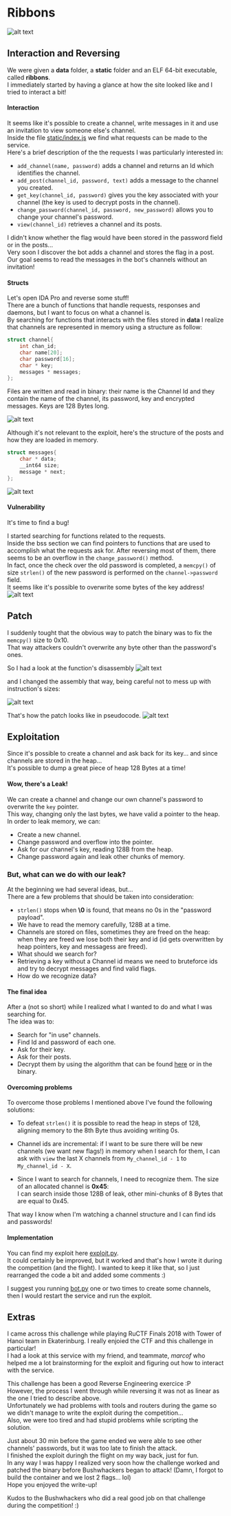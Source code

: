 # Ribbons
![alt text](./images/ribbons.png)
## Interaction and Reversing
We were given a **data** folder, a **static** folder and an ELF 64-bit executable, called **ribbons**.  
I immediately started by having a glance at how the site looked like and I tried to interact a bit!

#### Interaction
It seems like it's possible to create a channel, write messages in it and use an invitation to view someone else's channel.  
Inside the file [static/index.js](./chall/static/index.js) we find what requests can be made to the service.  
Here's a brief description of the the requests I was particularly interested in:
* ```add_channel(name, password)``` adds a channel and returns an Id which identifies the channel.
* ```add_post(channel_id, password, text)``` adds a message to the channel you created.
* ```get_key(channel_id, password)``` gives you the key associated with your channel (the key is used to decrypt posts in the channel).
* ```change_password(channel_id, password, new_password)``` allows you to change your channel's password.
* ```view(channel_id)``` retrieves a channel and its posts.

I didn't know whether the flag would have been stored in the password field or in the posts...  
Very soon I discover the bot adds a channel and stores the flag in a post.
Our goal seems to read the messages in the bot's channels without an invitation!

#### Structs
Let's open IDA Pro and reverse some stuff!  
There are a bunch of functions that handle requests, responses and daemons, but I want to focus on what a channel is.  
By searching for functions that interacts with the files stored in **data** I realize that channels are represented in memory using a structure as follow:  
```c
struct channel{
	int chan_id;
	char name[20];
	char password[16];
	char * key;
	messages * messages;
};
```
Files are written and read in binary: their name is the Channel Id and they contain the name of the channel, its password, key and encrypted messages. 
Keys are 128 Bytes long. 

![alt text](./images/read_channel.png)

Although it's not relevant to the exploit, here's the structure of the posts and how they are loaded in memory.
```c
struct messages{
	char * data;
	__int64 size;
	message * next;
};
```
![alt text](./images/create_message.png)

#### Vulnerability
It's time to find a bug!  

I started searching for functions related to the requests.  
Inside the bss section we can find pointers to functions that are used to accomplish what the requests ask for.
After reversing most of them, there seems to be an overflow in the ```change_password()``` method.  
In fact, once the check over the old password is completed, a ```memcpy()``` of size ```strlen()``` of the new password is performed on the ```channel->password``` field.  
It seems like it's possible to overwrite some bytes of the key address!
![alt text](./images/change_password.png)


## Patch
I suddenly tought that the obvious way to patch the binary was to fix the ```memcpy()``` size to 0x10.  
That way attackers couldn't overwrite any byte other than the password's ones.  

So I had a look at the function's disassembly
![alt text](./images/bug_asm.png)

and I changed the assembly that way, being careful not to mess up with instruction's sizes:

![alt text](./images/fix_asm.png)

That's how the patch looks like in pseudocode.
![alt text](./images/fix_pseudocode.png)


## Exploitation
Since it's possible to create a channel and ask back for its key... and since channels are stored in the heap...  
It's possible to dump a great piece of heap 128 Bytes at a time!

#### Wow, there's a Leak!
We can create a channel and change our own channel's password to overwrite the ```key``` pointer.  
This way, changing only the last bytes, we have valid a pointer to the heap.  
In order to leak memory, we can:
* Create a new channel.
* Change password and overflow into the pointer.
* Ask for our channel's key, reading 128B from the heap.  
* Change password again and leak other chunks of memory.

### But, what can we do with our leak?
At the beginning we had several ideas, but...  
There are a few problems that should be taken into consideration:
* ```strlen()``` stops when **\0** is found, that means no 0s in the "password payload". 
* We have to read the memory carefully, 128B at a time.
* Channels are stored on files, sometimes they are freed on the heap: when they are freed we lose both their key and id (id gets overwritten by heap pointers, key and messagess are freed).
* What should we search for?
* Retrieving a key without a Channel id means we need to bruteforce ids and try to decrypt messages and find valid flags.
* How do we recognize data?

#### The final idea
After a (not so short) while I realized what I wanted to do and what I was searching for.  
The idea was to:
* Search for "in use" channels.
* Find Id and password of each one.
* Ask for their key.
* Ask for their posts.
* Decrypt them by using the algorithm that can be found [here](./chall/static/index.js) or in the binary.


#### Overcoming problems
To overcome those problems I mentioned above I've found the following solutions:  

* To defeat ```strlen()``` it is possible to read the heap in steps of 128, aligning memory to the 8th Byte thus avoiding writing 0s.

* Channel ids are incremental: if I want to be sure there will be new channels (we want new flags!) in memory when I search for them, I can ask with ```view``` the last X channels from ```My_channel_id - 1``` to ```My_channel_id - X```.


* Since I want to search for channels, I need to recognize them.
The size of an allocated channel is **0x45**:  
I can search inside those 128B of leak, other mini-chunks of 8 Bytes that are equal to 0x45.  

That way I know when I'm watching a channel structure and I can find ids and passwords!


#### Implementation
You can find my exploit here [exploit.py](./exploit.py).  
It could certainly be improved, but it worked and that's how I wrote it during the competition (and the flight). I wanted to keep it like that, so I just rearranged the code a bit and added some comments :)  

I suggest you running [bot.py](./bot.py) one or two times to create some channels, then I would restart the service and run the exploit.  

## Extras
I came across this challenge while playing RuCTF Finals 2018 with Tower of Hanoi team in Ekaterinburg. I really enjoied the CTF and this challenge in particular!  
I had a look at this service with my friend, and teammate, *marcof* who helped me a lot brainstorming for the exploit and figuring out how to interact with the service.  
 
  
This challenge has been a good Reverse Engineering exercice :P  
However, the process I went through while reversing it was not as linear as the one I tried to describe above.  
Unfortunately we had problems with tools and routers during the game so we didn't manage to write the exploit during the competition...  
Also, we were too tired and had stupid problems while scripting the solution.  

Just about 30 min before the game ended we were able to see other channels' passwords, but it was too late to finish the attack.  
I finished the exploit duringh the flight on my way back, just for fun.  
In any way I was happy I realized very soon how the challenge worked and patched the binary before Bushwhackers began to attack! (Damn, I forgot to build the container and we lost 2 flags... lol)  
Hope you enjoyed the write-up!

Kudos to the Bushwhackers who did a real good job on that challenge during the competition! :)
